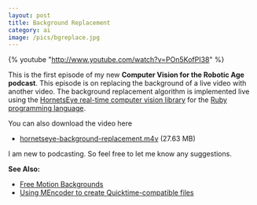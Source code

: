 ```yaml
---
layout: post
title: Background Replacement
category: ai
image: /pics/bgreplace.jpg
---
```


{% youtube "http://www.youtube.com/watch?v=POn5KofPI38" %}

This is the first episode of my new **Computer Vision for the Robotic Age podcast**. This episode is on replacing the background of a live video with another video. The background replacement algorithm is implemented live using the [HornetsEye real-time computer vision library][1] for the [Ruby programming language][2].

You can also download the video here
<ul>
  <li><a href="http://dl.dropbox.com/u/49280716/hornetseye-background-replacement.m4v">hornetseye-background-replacement.m4v</a> (27.63 MB)</li>
</ul>

I am new to podcasting. So feel free to let me know any suggestions.

**See Also:**

* [Free Motion Backgrounds][5]
* [Using MEncoder to create Quicktime-compatible files][9]

[1]: http://www.wedesoft.de/hornetseye-api/
[2]: http://www.ruby-lang.org/
[3]: http://wedesoft.libsyn.com/webpage
[4]: http://wedesoft.libsyn.com/rss
[5]: http://www.ignitemotion.com/
[7]: http://traffic.libsyn.com/wedesoft/hornetseye-background-replacement.m4v
[8]: http://www.miroguide.com/feeds/14884
[9]: http://www.mplayerhq.hu/DOCS/HTML/en/menc-feat-quicktime-7.html

